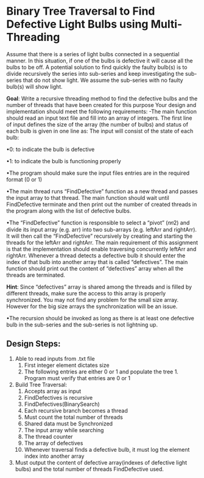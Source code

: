 # **Binary Tree Traversal to Find Defective Light Bulbs using  Multi-Threading** #

Assume that there is a series of light bulbs connected in a sequential manner. In this situation, if one of the bulbs is defective it will cause all the bulbs to be off. A potential solution to find quickly the faulty bulb(s) is to divide recursively the series into sub-series and keep investigating the sub-series that do not show light. We assume the sub-series with no faulty bulb(s) will show light. 

**Goal**: Write a recursive threading method to find the defective bulbs and the number of threads that have been created for this purpose Your design and implementation should meet the following requirements: -The main function should read an input text file and fill into an array of integers. The first line of input defines the size of the array (the number of bulbs) and status of each bulb is given in one line as: The input will consist of the state of each bulb:

•0: to indicate the bulb is defective

•1:  to indicate the bulb is functioning properly

•The program should make sure the input files entries are in the required format (0 or 1)

•The main thread runs “FindDefective” function as a new thread and passes the input array to that thread. The main function should wait until FindDefective terminate and then print out the number of created threads in the program along with the list of defective bulbs. 

•The “FindDefective” function is responsible to select a “pivot” (𝑛𝑛2) and divide its input array (e.g. arr) into  two  sub-arrays  (e.g.  leftArr  and  rightArr).  It  will  then  call  the  “FindDefective”  recursively  by creating  and  starting  the  threads  for the leftArr  and  rightArr.  The  main  requirement  of  this  assignment  is  that  the  implementation  should  enable  traversing  concurrently  leftArr  and  rightArr. Whenever a thread detects a defective bulb it should enter the index of that bulb into another array that is called “defectives”. The main function should print out the content of “defectives” array when all the threads are terminated.

**Hint**: Since “defectives” array is shared among the threads and is filled by different threads, make sure the access to this array is properly synchronized. You may not find any problem for the small size array. However for the big size arrays the synchronization will be an issue.

•The recursion should be invoked as long as there is at least one defective bulb in the sub-series and the sub-series is not lightning up.


## **Design Steps:** ##

 1. Able to read inputs from .txt file
    1. First integer element dictates size
    2. The following entries are either 0 or 1 and populate the tree
		    1. Program must verify that entries are 0 or 1	
 2. Build Tree Traversal:
	  1. Accepts array as input
	  2. FindDefectives is recursive
	  3. FindDefectives(BinarySearch)
	  4. Each recursive branch becomes a thread
	  5. Must count the total number of threads
	  6. Shared data must be Synchronized
      1. The input array while searching
      2. The thread counter
      3. The array of defectives
	  7. Whenever traversal finds a defective bulb, it must log the element index into another array
 3. Must output the content of defective array(indexes of defective light bulbs) and the total number of threads FindDefective used.
